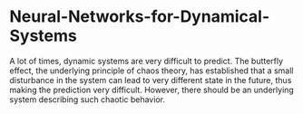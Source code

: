 # Neural-Networks-for-Dynamical-Systems

A lot of times, dynamic systems are very difficult to predict. The butterfly effect, the underlying principle of chaos theory, has established that a small disturbance in the system can lead to very different state in the future, thus making the prediction very difficult. However, there should be an underlying system describing such chaotic behavior. 
